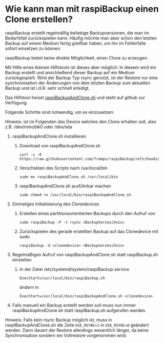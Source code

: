 # Wie kann man mit raspiBackup einen Clone erstellen?

raspiBackup erstellt regelmäßig beliebige Backupversionen, die man im
Bedarfsfall zurückspielen kann. Häufig möchte man aber schon den letzten Backup
auf einem Medium fertig greifbar haben, um ihn im Fehlerfalle sofort einsetzen
zu können.

raspiBackup bietet keine direkte Möglichkeit, einen Clone zu erzeugen.

Mit Hilfe eines kleinen Hilfstools ist dieses aber möglich: In diesem
wird ein Backup erstellt und anschließend dieser Backup auf ein Medium
zurückgespielt. Wird der Backup Typ rsync genutzt, ist der Restore nur eine
synchronisation der Änderungen von dem letzten Backup zum aktuellen Backup und
ist i.d.R. sehr schnell erledigt.

Das Hilfstool heisst [raspiBackupAndClone.sh](https://github.com/framps/raspiBackup/blob/master/helper/raspiBackupAndClone.sh) und steht auf github zur Verfügung.

Folgende Schritte sind notwendig, um es einzusetzen:

Hinweis: <clonedevice> ist im Folgenden das Device welches den Clone erhalten soll, also z.B. /dev/mmcblk0 oder /dev/sda

 1. raspiBackupAndClone.sh installieren
     1. Download von raspiBackupAndClone.sh
        ```
        curl -s -O https://raw.githubusercontent.com/framps/raspiBackup/refs/heads/master/helper/raspiBackupAndClone.sh
        ```
     2. Verschieben des Scripts nach /usr/local/bin
        ```
        sudo mv raspiBackupAndClone.sh /usr/local/bin
        ```
     3. raspiBackupAndClone.sh ausführbar machen
        ```
        sudo chmod +x /usr/local/bin/raspiBackupAndClone.sh
        ```

 2. Einmaliges Initialisierung des Clonedevices
     1. Erstellen eines partitionsorientierten Backups durch den Aufruf von
        ```
        sudo raspiBackup -P -t rsync <BackupVerzeichnis>
        ```
     2. Zurückspielen des gerade erstellten Backup auf das Clonedevice mit sudo
        ```
        raspiBackup -d <clonedevice> <Backupverzeichnis>
        ```

 3. Regelmäßigen Aufruf von raspiBackupAndClone.sh statt raspiBackup.sh einstellen
     1. In der Datei /etc/systemd/system/raspiBackup.service
        ```
        ExecStart=/usr/local/bin/raspiBackup.sh
        ```
        ändern in
        ```
        ExecStart=/usr/local/bin/raspiBackupAndClone.sh <clonedevice>
        ````

 4. Falls manuell ein Backup erstellt werden soll muss nun immer
    raspiBackupAndClone.sh statt raspiBackup.sh aufgerufen werden.

Hinweis: Falls kein rsync Backup möglich ist, muss in raspiBackupAndClone.sh die
Zeile `USE_RSYNC=1` in `USE_RSYNC=0` geändert werden. Dann dauert der Restore
allerdings wesentlich länger, da keine Synchronisation sondern ein Vollrestore
vorgenommen wird.

[.status]: rst
[.source]: https://www.linux-tips-and-tricks.de/de/raspibackupcategoried/684-wie-kann-man-mit-raspibackup-einen-clone-erstellen
[.source]: https://www.linux-tips-and-tricks.de/en/raspibackupcategorye/685-how-to-create-a-cold-standby-clone-with-raspibackup
